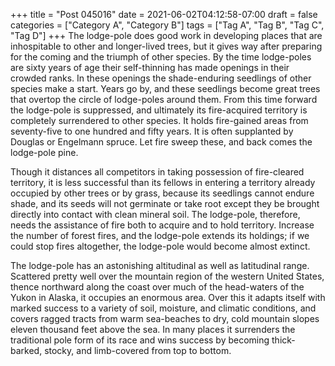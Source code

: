 +++
title = "Post 045016"
date = 2021-06-02T04:12:58-07:00
draft = false
categories = ["Category A", "Category B"]
tags = ["Tag A", "Tag B", "Tag C", "Tag D"]
+++
The lodge-pole does good work in developing places that are inhospitable to other and longer-lived trees, but it gives way after preparing for the coming and the triumph of other species. By the time lodge-poles are sixty years of age their self-thinning has made openings in their crowded ranks. In these openings the shade-enduring seedlings of other species make a start. Years go by, and these seedlings become great trees that overtop the circle of lodge-poles around them. From this time forward the lodge-pole is suppressed, and ultimately its fire-acquired territory is completely surrendered to other species. It holds fire-gained areas from seventy-five to one hundred and fifty years. It is often supplanted by Douglas or Engelmann spruce. Let fire sweep these, and back comes the lodge-pole pine.

Though it distances all competitors in taking possession of fire-cleared territory, it is less successful than its fellows in entering a territory already occupied by other trees or by grass, because its seedlings cannot endure shade, and its seeds will not germinate or take root except they be brought directly into contact with clean mineral soil. The lodge-pole, therefore, needs the assistance of fire both to acquire and to hold territory. Increase the number of forest fires, and the lodge-pole extends its holdings; if we could stop fires altogether, the lodge-pole would become almost extinct.

The lodge-pole has an astonishing altitudinal as well as latitudinal range. Scattered pretty well over the mountain region of the western United States, thence northward along the coast over much of the head-waters of the Yukon in Alaska, it occupies an enormous area. Over this it adapts itself with marked success to a variety of soil, moisture, and climatic conditions, and covers ragged tracts from warm sea-beaches to dry, cold mountain slopes eleven thousand feet above the sea. In many places it surrenders the traditional pole form of its race and wins success by becoming thick-barked, stocky, and limb-covered from top to bottom.

